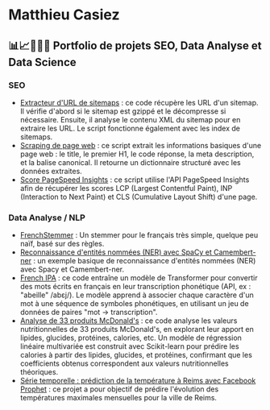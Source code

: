 # Matthieu Casiez
## 📊📈👨🏻‍💻 Portfolio de projets SEO, Data Analyse et Data Science
### SEO 
- [Extracteur d'URL de sitemaps](https://github.com/mc5178/matthieu-casiez/blob/main/extracteur_url_sitemaps.py) : ce code récupère les URL d'un sitemap. Il vérifie d'abord si le sitemap est gzippé et le décompresse si nécessaire. Ensuite, il analyse le contenu XML du sitemap pour en extraire les URL. Le script fonctionne également avec les index de sitemaps.
- [Scraping de page web](https://github.com/mc5178/matthieu-casiez/blob/main/scraping_page.py) : ce script extrait les informations basiques d'une page web : le title, le premier H1, le code réponse, la meta description, et la balise canonical. Il retourne un dictionnaire structuré avec les données extraites.
- [Score PageSpeed Insights](https://github.com/mc5178/matthieu-casiez/blob/main/pagespeed.py) : ce script utilise l'API PageSpeed Insights afin de récupérer les scores LCP (Largest Contentful Paint), INP (Interaction to Next Paint) et CLS (Cumulative Layout Shift) d'une page.
### Data Analyse / NLP 
- [FrenchStemmer](https://github.com/mc5178/matthieu-casiez/blob/main/french_stemmer.py) : Un stemmer pour le français très simple, quelque peu naïf, basé sur des règles.
- [Reconnaissance d'entités nommées (NER) avec SpaCy et Camembert-ner](https://github.com/mc5178/matthieu-casiez/blob/main/Reconnaissance_d'entite%CC%81s_nomme%CC%81es_(NER)_avec_SpaCy_et_Camembert.ipynb) : un exemple basique de reconnaissance d'entités nommées (NER) avec Spacy et Camembert-ner.
- [French IPA](https://github.com/mc5178/matthieu-casiez/blob/main/French%20IPA/French%20-%20IPA%20Transformer.ipynb) : ce code entraîne un modèle de Transformer pour convertir des mots écrits en français en leur transcription phonétique (API, ex : "abeille" /abɛj/). Le modèle apprend à associer chaque caractère d'un mot à une séquence de symboles phonétiques, en utilisant un jeu de données de paires "mot → transcription".
- [Analyse de 33 produits McDonald's](https://github.com/mc5178/matthieu-casiez/blob/main/Analyse_Jeu_Donnees_McDo.ipynb) : ce code analyse les valeurs nutritionnelles de 33 produits McDonald's, en explorant leur apport en lipides, glucides, protéines, calories, etc. Un modèle de régression linéaire multivariée est construit avec Scikit-learn pour prédire les calories à partir des lipides, glucides, et protéines, confirmant que les coefficients obtenus correspondent aux valeurs nutritionnelles théoriques.
- [Série temporelle : prédiction de la température à Reims avec Facebook Prophet](https://github.com/mc5178/matthieu-casiez/blob/main/Serie_Temporelle_Prediction_Temperature_Reims.ipynb) : ce projet a pour objectif de prédire l'évolution des températures maximales mensuelles pour la ville de Reims.
